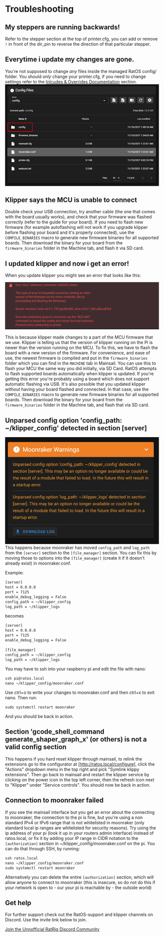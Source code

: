 # Troubleshooting

## My steppers are running backwards!

Refer to the stepper section at the top of printer.cfg, you can add or remove `!` in front of the dir_pin to reverse the direction of that particular stepper.

## Everytime i update my changes are gone.

You're not supposed to change _any_ files inside the managed RatOS config/ folder. You should _only_ change your printer.cfg, if you need to change settings refer to the [Inlcudes & Overrides Documentation](/docs/configuration/includes-and-overrides) section.
![Hands off the RatOS Managed Config Folder!](/img/config-folder.png)

## Klipper says the MCU is unable to connect

Double check your USB connection, try another cable (the one that comes with the board usually works), and check that your firmware was flashed correctly (refer to the guide for your board).
If you need to flash new firmware (for example autoflashing will not work if you upgrade klipper before flashing your board and it's properly connected), use the `COMPILE_BINARIES` macro to generate new firmware binaries for all supported boards. Then download the binary for your board from the `firmware_binaries` folder in the Machine tab, and flash it via SD card.

## I updated klipper and now i get an error!

When you update klipper you might see an error that looks like this:

![Firmware version mismatch between host and guest](/img/firmware_version_mismatch.png)

This is because klipper made changes to a part of the MCU firmware that we use. Klipper is telling us that the version of klipper running on the Pi is newer than the version running on the MCU. To fix this, we have to flash the board with a new version of the firmware. For convenience, and ease of use, the newest firmware is compiled and put in the `firmware_binaries` folder which you can find in the `MACHINE` tab in Mainsail. You can use this to flash your MCU the same way you did initially, via SD Card. RatOS attempts to flash supported boards automatically when klipper is updated. If you're getting this error you're probably using a board which does not support automatic flashing via USB. It's also possible that you updated klipper without having your board flashed and connected. In that case, use the `COMPILE_BINARIES` macro to generate new firmware binaries for all supported boards. Then download the binary for your board from the `firmware_binaries` folder in the Machine tab, and flash that via SD card.

## Unparsed config option 'config_path: ~/klipper_config' detected in section \[server\]
![Unparsed config option](/img/moonraker_unparsed_config.png)
This happens because moonraker has moved `config_path` and `log_path` from the `[server]` section to the `[file_manager]` section. You can fix this by moving those to options into the `[file_manager]` (create it if it doesn't already exist) in moonraker.conf.

Example:
```properties
[server]
host = 0.0.0.0
port = 7125
enable_debug_logging = False
config_path = ~/klipper_config
log_path = ~/klipper_logs
```

becomes
```properties
[server]
host = 0.0.0.0
port = 7125
enable_debug_logging = False

[file_manager]
config_path = ~/klipper_config
log_path = ~/klipper_logs
```

You may have to ssh into your raspberry pi and edit the file with nano:

```
ssh pi@ratos.local
nano ~/klipper_config/moonraker.conf
```

Use ctrl+o to write your changes to moonraker.conf and then ctrl+x to exit nano. Then run:

```
sudo systemctl restart moonraker
```

And you should be back in action.

## Section 'gcode_shell_command generate_shaper_graph_x' (or others) is not a valid config section
This happens if you hard reset klipper through mainsail, to relink the extensions go to the configurator at [http://ratos.local/configure], click the "Actions" dropdown menu in the top right and pick "Symlink klippy extensions". Then go back to mainsail and restart the klipper service by clicking on the power icon in the top left corner, then the refresh icon next to "Klipper" under "Service controls". You should now be back in action. 

## Connection to moonraker failed
If you see the mainsail interface but you get an error about the connecting to moonraker, the connection to the pi is fine, but you're using a non standard IPv4 or IPv6 range that is not whitelisted in moonraker (only standard local ip ranges are whitelisted for security reasons). Try using the ip address of your pi (look it up in your routers admin interface) instead of ratos.local, or fix it by adding your IP range in CIDR notation to the `[authorization]` section in ~/klipper_config/moonraker.conf on the pi. You can do that through SSH, by running: 
```
ssh ratos.local
nano ~/klipper_config/moonraker.conf
sudo systemctl restart moonraker
```

Alternatively you can delete the entire `[authorization]` section, which will allow anyone to connect to moonraker (this is insecure, so do not do this if your network is open to - our your pi is reachable by - the outside world)

## Get help

For further support check out the RatOS-support and klipper channels on Discord. Use the invite link below to join.

<a href="https://discord.gg/ratrig" class="button button--primary">Join the Unnofficial RatRig Discord Community</a>
